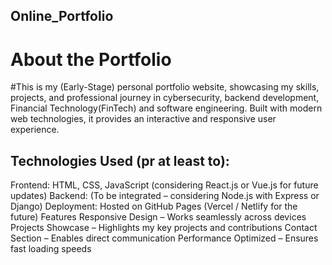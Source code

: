 ## Online_Portfolio
# About the Portfolio
#This is my (Early-Stage) personal portfolio website, showcasing my skills, projects, and professional journey in cybersecurity, backend development, Financial Technology(FinTech) and software engineering. Built with modern web technologies, it provides an interactive and responsive user experience.

## Technologies Used (pr at least to):
  Frontend: HTML, CSS, JavaScript (considering React.js or Vue.js for future updates)
  Backend: (To be integrated – considering Node.js with Express or Django)
  Deployment: Hosted on GitHub Pages (Vercel / Netlify for the future)
  Features
  Responsive Design – Works seamlessly across devices
  Projects Showcase – Highlights my key projects and contributions
  Contact Section – Enables direct communication
  Performance Optimized – Ensures fast loading speeds
